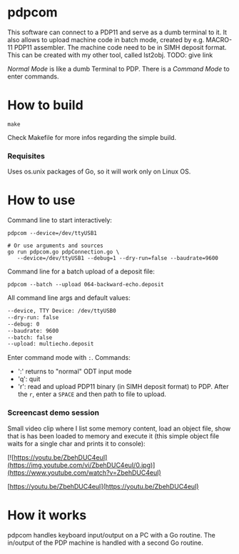 # pdpcom
This software can connect to a PDP11 and serve as a dumb terminal to it. It also allows to upload 
machine code in batch mode, created by e.g. MACRO-11 PDP11 assembler. 
The machine code need to be in SIMH deposit format. 
This can be created with my other tool, called lst2obj. TODO: give link

*Normal Mode* is like a dumb Terminal to PDP. There is a *Command Mode* to enter commands.

# How to build
```shell
make
```
Check Makefile for more infos regarding the simple build.

### Requisites
Uses os.unix packages of Go, so it will work only on Linux OS.

# How to use
Command line to start interactively:
```shell
pdpcom --device=/dev/ttyUSB1

# Or use arguments and sources
go run pdpcom.go pdpConnection.go \
   --device=/dev/ttyUSB1 --debug=1 --dry-run=false --baudrate=9600
```

Command line for a batch upload of a deposit file:
```shell
pdpcom --batch --upload 064-backward-echo.deposit 
```

All command line args and default values:
```bash
--device, TTY Device: /dev/ttyUSB0
--dry-run: false
--debug: 0
--baudrate: 9600
--batch: false
--upload: multiecho.deposit
```

Enter command mode with ```:```. Commands:
* ':' returns to "normal" ODT input mode
* 'q': quit
* 'r': read and upload PDP11 binary (in SIMH deposit format) to PDP. 
  After the ```r```, enter a ```SPACE``` and then path to file to upload.


### Screencast demo session
Small video clip where I list some memory content, load an object file, show that is has been loaded to memory and
execute it (this simple object file waits for a single char and prints it to console):

[![https://youtu.be/ZbehDUC4euI](https://img.youtube.com/vi/ZbehDUC4euI/0.jpg)](https://www.youtube.com/watch?v=ZbehDUC4euI)

[https://youtu.be/ZbehDUC4euI](https://youtu.be/ZbehDUC4euI)


# How it works
pdpcom handles keyboard input/output on a PC with a Go routine.
The in/output of the PDP machine is handled with a second Go routine.
